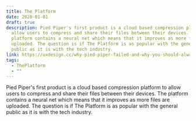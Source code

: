 ```yaml
---
title: The Platform
date: 2020-01-01
draft: true
description: Pied Piper's first product is a cloud based compression platform to
  allow users to compress and share their files between their devices. The
  platform contains a neural net which means that it improves as more files are
  uploaded. The question is if The Platform is as popular with the general
  public as it is with the tech industry.
link: https://uxdesign.cc/why-pied-piper-failed-and-why-you-should-always-test-with-real-users-b00c2ba40f9e
tags:
  - ThePlatform
  - ""
---
```

Pied Piper's first product is a cloud based compression platform to allow users to compress and share their files between their devices. The platform contains a neural net which means that it improves as more files are uploaded. The question is if The Platform is as popular with the general public as it is with the tech industry.